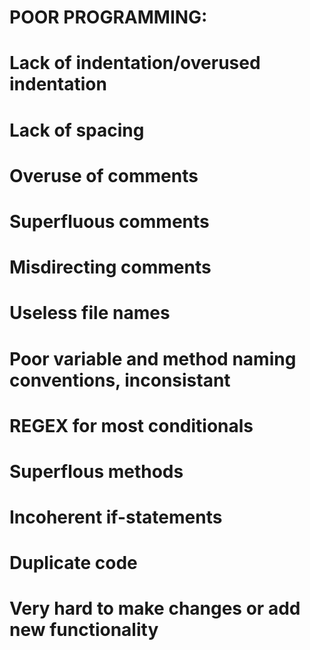 # POOR PROGRAMMING:
# Lack of indentation/overused indentation
# Lack of spacing
# Overuse of comments
# Superfluous comments
# Misdirecting comments
# Useless file names
# Poor variable and method naming conventions, inconsistant
# REGEX for most conditionals
# Superflous methods
# Incoherent if-statements 
# Duplicate code
# Very hard to make changes or add new functionality

